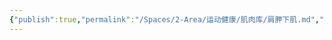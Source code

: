 ```yaml
---
{"publish":true,"permalink":"/Spaces/2-Area/运动健康/肌肉库/肩胛下肌.md","created":"2025-07-29T23:04:11.235+08:00","modified":"2025-07-29T23:04:11.271+08:00","published":"2025-07-29T23:04:11.271+08:00","cssclasses":""}
---
```


